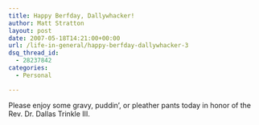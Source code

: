 ```yaml
---
title: Happy Berfday, Dallywhacker!
author: Matt Stratton
layout: post
date: 2007-05-18T14:21:00+00:00
url: /life-in-general/happy-berfday-dallywhacker-3
dsq_thread_id:
  - 28237842
categories:
  - Personal

---
```

<span class="postbody">Please enjoy some gravy, puddin&#8217;, or pleather pants today in honor of the Rev. Dr. Dallas Trinkle III. </p> 

<p>
  </span>
</p>
